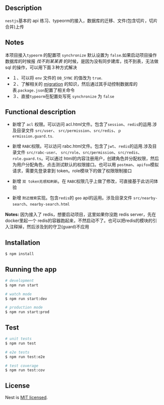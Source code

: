 ## Description

`nestjs`基本的 api 练习、typeorm的接入，数据库的迁移、文件(包含切片，切片合并)上传

## Notes

本项目接入`typeorm` 的配置项 `synchronize` 默认设置为 `false`.如果启动项目操作数据库的时候报 *找不到某某表* 的时候，是因为没有同步建库，找不到表，无法做 sql 的操作，可以用下面３种方式解决

- １、可以将 `env` 文件的 `DB_SYNC` 的值改为 `true`.
- ２、了解相关的 [migration](https://typeorm.bootcss.com/migrations) 的知识，然后通过其手动控制数据库的表.`package.json`配置了相关命令
- ３、直接`typeorm`在配置处写死 `synchronize` 为 `false`

## Functional description

- 新增了 `acl` 权限。可以访问 acl.html文件。包含了`session`、`redis`的运用.涉及目录文件 `src/user`、 `src/permission`、`src/redis`、`ｐermission.guard.ts`.

- 新增 `RABC`权限。可以访问 rabc.html文件。包含了`jwt`、`redis`的运用.涉及目录文件 `src/rabc-user`、 `src/role`、`src/permission`、`src/redis`、`role.guard.ts`。可以通过 html的内容注册用户，创建角色并分配权限，然后为用户分配角色，点击测试默认的权限接口。也可以用 `postman`、`apifox`模拟请求，需要先登录拿到 token。role模块下的做了权限限制接口

- 新增 `双 token无感知刷新`。在 `RABC`权限几乎上做了修改，可直接基于此访问体验

- 新增 `附近搜索`实现。包含`redis`的 `geo` api的运用。涉及目录文件 `src/nearby-search`、`nearby-search.html`


**Notes:** 因为接入了 redis，想要启动项目，这里如果你没跑 redis server，先在 docker里起一个 redis的容器跑起来，不然启动不了。也可以把redis的模块的引入注释掉，然后涉及到的守卫(guard)不应用

## Installation

```bash
$ npm install
```

## Running the app

```bash
# development
$ npm run start

# watch mode
$ npm run start:dev

# production mode
$ npm run start:prod
```

## Test

```bash
# unit tests
$ npm run test

# e2e tests
$ npm run test:e2e

# test coverage
$ npm run test:cov
```

## License

Nest is [MIT licensed](LICENSE).
